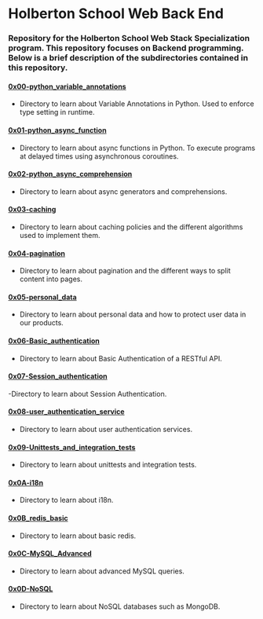 # Holberton School Web Back End

### Repository for the Holberton School Web Stack Specialization program. This repository focuses on Backend programming. Below is a brief description of the subdirectories contained in this repository.

#### [0x00-python_variable_annotations](./0x00-python_variable_annotations)

- Directory to learn about Variable Annotations in Python. Used to enforce type setting in runtime.

#### [0x01-python_async_function](./0x01-python_async_function)

- Directory to learn about async functions in Python. To execute programs at delayed times using asynchronous coroutines.

#### [0x02-python_async_comprehension](./0x02-python_async_comprehension)

- Directory to learn about async generators and comprehensions.

#### [0x03-caching](./0x03-caching)

- Directory to learn about caching policies and the different algorithms used to implement them.

#### [0x04-pagination](./0x04-pagination)

- Directory to learn about pagination and the different ways to split content into pages.

#### [0x05-personal_data](./0x05-personal_data)

- Directory to learn about personal data and how to protect user data in our products.

#### [0x06-Basic_authentication](./0x06-Basic_authentication)

- Directory to learn about Basic Authentication of a RESTful API.

#### [0x07-Session_authentication](./0x07-Session_authentication)

-Directory to learn about Session Authentication.

#### [0x08-user_authentication_service](./0x08-user_authentication_service)

- Directory to learn about user authentication services.

#### [0x09-Unittests_and_integration_tests](./0x09-Unittests_and_integration_tests)

- Directory to learn about unittests and integration tests.

#### [0x0A-i18n](./0x0A-i18n)

- Directory to learn about i18n.

#### [0x0B_redis_basic](./0x0B_redis_basic)

- Directory to learn about basic redis.

#### [0x0C-MySQL_Advanced](./0x0C-MySQL_Advanced)

- Directory to learn about advanced MySQL queries.

#### [0x0D-NoSQL](./0x0D-NoSQL)

- Directory to learn about NoSQL databases such as MongoDB.
